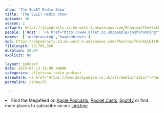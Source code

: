 ```yaml
---
show: 'The SLLET Radio Show'
title: 'The SLLET Radio Show'
episode: 26
season: 2
artwork: https://jbpodcasts.s3.eu-west-2.amazonaws.com/Phantom/The+SLLET+Radio+Show/SLLET+square.png
people: ['Host': '<a href="http://www.sllet.co.uk/people/joshbrunning">Josh Brunning</a>','Guest': '<a href="http://www.sllet.co.uk/people/haydonbrewis">Haydon Brewis</a>']
names:  ['joshbrunning','haydonbrewis']
mp3: https://jbpodcasts.s3.eu-west-2.amazonaws.com/Phantom/The+SLLET+Radio+Show/2023-03-13+-+55.mp3
filelength: 79,785,850
duration: 58:07
explicit: No

layout: podcast
date: 2023-03-13 18:00 +0000
categories: slletshow radio podcast
elsewhere: <a href="https://www.derbyunion.co.uk/sls/media/radio/">Phantom Media</a>
permalink: /show/55

---
```


<li>Find the Megafeed on <a href="https://podcasts.apple.com/us/podcast/phantom-radio-all-the-shows/id1659527657">Apple Podcasts</a>, <a href="https://pca.st/5rlgsndl">Pocket Casts</a>, <a href="https://open.spotify.com/show/1WGc6YCF3UfAL7E62gHLAS?si=eff5901deb8d498e">Spotify</a> or find more places to subscribe on our <a href="https://linktr.ee/phantomradious">Linktree</a></li>
